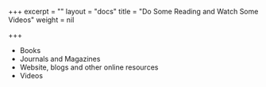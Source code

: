 +++
excerpt = ""
layout = "docs"
title = "Do Some Reading and Watch Some Videos"
weight = nil

+++
* Books
* Journals and Magazines
* Website, blogs and other online resources
* Videos
